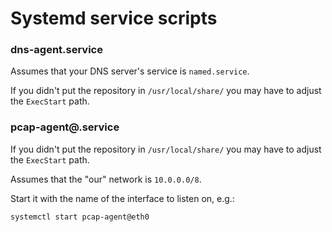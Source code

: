 # Systemd service scripts

### dns-agent.service

Assumes that your DNS server's service is `named.service`.

If you didn't put the repository in `/usr/local/share/` you may have to adjust the `ExecStart` path.

### pcap-agent@.service

If you didn't put the repository in `/usr/local/share/` you may have to adjust the `ExecStart` path.

Assumes that the "our" network is `10.0.0.0/8`.

Start it with the name of the interface to listen on, e.g.:

```
systemctl start pcap-agent@eth0
```
